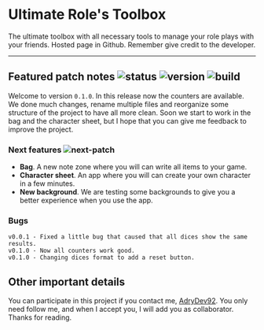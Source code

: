 # Ultimate Role's Toolbox
The ultimate toolbox with all necessary tools to manage your role plays with your friends. Hosted page in Github. Remember give credit to the developer.

---

## Featured patch notes ![status](https://img.shields.io/badge/status-WIP-orange.svg) ![version](https://img.shields.io/badge/version-v0.1.0-green.svg?colorB=00C106) ![build](https://img.shields.io/badge/build-3406-green.svg?colorB=00C106)
Welcome to version `0.1.0`. In this release now the counters are available. We done much changes, rename multiple files and reorganize some structure of the project to have all more clean. Soon we start to work in the bag and the character sheet, but I hope that you can give me feedback to improve the project.

### Next features ![next-patch](https://img.shields.io/badge/patch-v0.3.0—v0.5.0-green.svg?colorB=00C106)
- **Bag**. A new note zone where you will can write all items to your game.  
- **Character sheet**. An app where you will can create your own character in a few minutes.  
- **New background**. We are testing some backgrounds to give you a better experience when you use the app.  

### Bugs
```shell
v0.0.1 - Fixed a little bug that caused that all dices show the same results.
v0.1.0 - Now all counters work good.
v0.1.0 - Changing dices format to add a reset button.
```
## Other important details
You can participate in this project if you contact me, <a href="https://github.com/AdryDev92">AdryDev92</a>.
You only need follow me, and when I accept you, I will add you as collaborator. Thanks for reading.
